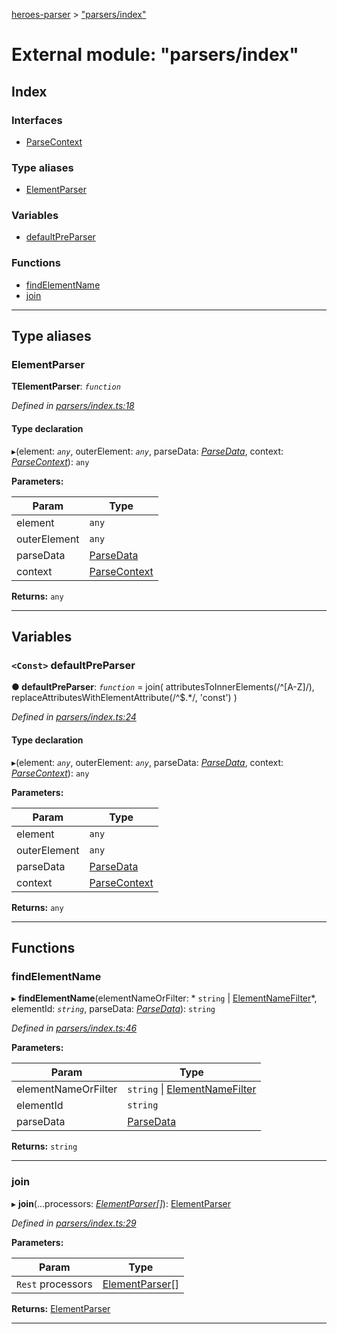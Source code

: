 [heroes-parser](../README.md) > ["parsers/index"](../modules/_parsers_index_.md)

# External module: "parsers/index"

## Index

### Interfaces

* [ParseContext](../interfaces/_parsers_index_.parsecontext.md)

### Type aliases

* [ElementParser](_parsers_index_.md#elementparser)

### Variables

* [defaultPreParser](_parsers_index_.md#defaultpreparser)

### Functions

* [findElementName](_parsers_index_.md#findelementname)
* [join](_parsers_index_.md#join)

---

## Type aliases

<a id="elementparser"></a>

###  ElementParser

**ΤElementParser**: *`function`*

*Defined in [parsers/index.ts:18](https://github.com/joeistas/heroes-parser/blob/be29d1f/src/parsers/index.ts#L18)*

#### Type declaration
▸(element: *`any`*, outerElement: *`any`*, parseData: *[ParseData](../interfaces/_parse_data_.parsedata.md)*, context: *[ParseContext](../interfaces/_parsers_index_.parsecontext.md)*): `any`

**Parameters:**

| Param | Type |
| ------ | ------ |
| element | `any` |
| outerElement | `any` |
| parseData | [ParseData](../interfaces/_parse_data_.parsedata.md) |
| context | [ParseContext](../interfaces/_parsers_index_.parsecontext.md) |

**Returns:** `any`

___

## Variables

<a id="defaultpreparser"></a>

### `<Const>` defaultPreParser

**● defaultPreParser**: *`function`* =  join(
  attributesToInnerElements(/^[A-Z]/),
  replaceAttributesWithElementAttribute(/^\$.*/, 'const')
)

*Defined in [parsers/index.ts:24](https://github.com/joeistas/heroes-parser/blob/be29d1f/src/parsers/index.ts#L24)*

#### Type declaration
▸(element: *`any`*, outerElement: *`any`*, parseData: *[ParseData](../interfaces/_parse_data_.parsedata.md)*, context: *[ParseContext](../interfaces/_parsers_index_.parsecontext.md)*): `any`

**Parameters:**

| Param | Type |
| ------ | ------ |
| element | `any` |
| outerElement | `any` |
| parseData | [ParseData](../interfaces/_parse_data_.parsedata.md) |
| context | [ParseContext](../interfaces/_parsers_index_.parsecontext.md) |

**Returns:** `any`

___

## Functions

<a id="findelementname"></a>

###  findElementName

▸ **findElementName**(elementNameOrFilter: * `string` &#124; [ElementNameFilter](_parsers_element_name_filters_.md#elementnamefilter)*, elementId: *`string`*, parseData: *[ParseData](../interfaces/_parse_data_.parsedata.md)*): `string`

*Defined in [parsers/index.ts:46](https://github.com/joeistas/heroes-parser/blob/be29d1f/src/parsers/index.ts#L46)*

**Parameters:**

| Param | Type |
| ------ | ------ |
| elementNameOrFilter |  `string` &#124; [ElementNameFilter](_parsers_element_name_filters_.md#elementnamefilter)|
| elementId | `string` |
| parseData | [ParseData](../interfaces/_parse_data_.parsedata.md) |

**Returns:** `string`

___
<a id="join"></a>

###  join

▸ **join**(...processors: *[ElementParser](_parsers_index_.md#elementparser)[]*): [ElementParser](_parsers_index_.md#elementparser)

*Defined in [parsers/index.ts:29](https://github.com/joeistas/heroes-parser/blob/be29d1f/src/parsers/index.ts#L29)*

**Parameters:**

| Param | Type |
| ------ | ------ |
| `Rest` processors | [ElementParser](_parsers_index_.md#elementparser)[] |

**Returns:** [ElementParser](_parsers_index_.md#elementparser)

___

